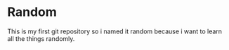 # Random
This is my first git repository so i named it random because i want to learn all the things randomly.
<h1 Random >

